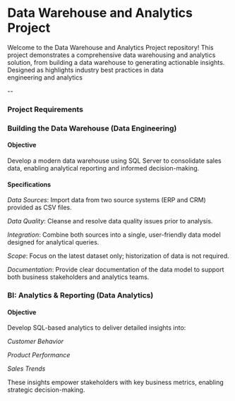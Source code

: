 # Data Warehouse and Analytics Project

Welcome to the Data Warehouse and Analytics Project repository!
This project demonstrates a comprehensive data warehousing and analytics solution, from building a data warehouse to generating actionable insights. Designed as highlights industry best practices in data engineering and analytics

--

### Project Requirements

### Building the Data Warehouse (Data Engineering)
#### Objective

Develop a modern data warehouse using SQL Server to consolidate sales data, enabling analytical reporting and informed decision-making.

#### Specifications

*Data Sources*: Import data from two source systems (ERP and CRM) provided as CSV files.

*Data Quality*: Cleanse and resolve data quality issues prior to analysis.

*Integration*: Combine both sources into a single, user-friendly data model designed for analytical queries.

*Scope*: Focus on the latest dataset only; historization of data is not required.

*Documentation*: Provide clear documentation of the data model to support both business stakeholders and analytics teams.

### BI: Analytics & Reporting (Data Analytics)

#### Objective

Develop SQL-based analytics to deliver detailed insights into:

*Customer Behavior*

*Product Performance*

*Sales Trends*

These insights empower stakeholders with key business metrics, enabling strategic decision-making.
